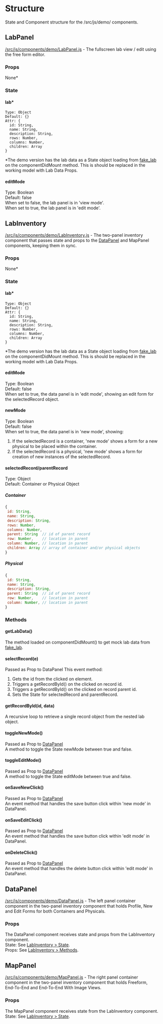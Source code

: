 # Structure
State and Component structure for the /src/js/demo/ components.  


## LabPanel
[/src/js/components/demo/LabPanel.js](https://github.com/biobricks/bionet-new/blob/master/src/js/components/demo/LabPanel.js) - The fullscreen lab view / edit using the free form editor.  

### Props
None*  

### State

#### lab*
```
Type: Object  
Default: {}  
Attr: {  
  id: String,  
  name: String,  
  description: String,
  rows: Number,  
  columns: Number,  
  children: Array
}  
```
*The demo version has the lab data as a State object loading from [fake_lab](https://github.com/biobricks/bionet-new/blob/master/src/js/fake_lab.js) on the componentDidMount method. This is should be replaced in the working model with Lab Data Props.  

#### editMode 
Type: Boolean  
Default: false  
When set to false, the lab panel is in 'view mode'.  
When set to true, the lab panel is in 'edit mode'.  

## LabInventory
[/src/js/components/demo/LabInventory.js](https://github.com/biobricks/bionet-new/blob/master/src/js/components/demo/LabInventory.js) - The two-panel inventory component that passes state and props to the [DataPanel](https://github.com/biobricks/bionet-new/blob/master/src/js/components/demo/DataPanel.js) and MapPanel components, keeping them in sync.  

### Props
None*

### State

#### lab*
```
Type: Object  
Default: {}  
Attr: {  
  id: String,  
  name: String,  
  description: String,
  rows: Number,  
  columns: Number,  
  children: Array
}  
```
*The demo version has the lab data as a State object loading from [fake_lab](https://github.com/biobricks/bionet-new/blob/master/src/js/fake_lab.js) on the componentDidMount method. This is should be replaced in the working model with Lab Data Props.  

#### editMode
Type: Boolean  
Default: false  
When set to true, the data panel is in 'edit mode', showing an edit form for the selectedRecord object.  

#### newMode
Type: Boolean  
Default: false  
When set to true, the data panel is in 'new mode', showing:  
1. If the selectedRecord is a container, 'new mode' shows a form for a new physical to be placed within the container.  
2. If the selectedRecord is a physical, 'new mode' shows a form for creation of new instances of the selectedRecord.  

#### selectedRecord/parentRecord
Type: Object  
Default: Container or Physical Object  

##### Container
```js
{
 id: String,
 name: String,
 description: String,
 rows: Number,
 columns: Number,
 parent: String  // id of parent record
 row: Number,    // location in parent
 column: Number, // location in parent
 children: Array // array of container and/or physical objects
}
```

##### Physical
```js
{
 id: String,
 name: String,
 description: String,
 parent: String  // id of parent record
 row: Number,    // location in parent
 column: Number, // location in parent
}
```

### Methods

#### getLabData()
The method loaded on componentDidMount() to get mock lab data from [fake_lab](https://github.com/biobricks/bionet-new/blob/master/src/js/fake_lab.js).  

#### selectRecord(e)
Passed as Prop to DataPanel
This event method:  
1. Gets the id from the clicked on element.  
2. Triggers a getRecordById() on the clicked on record id.  
3. Triggers a getRecordById() on the clicked on record parent id.  
4. Sets the State for selectedRecord and parentRecord.  

#### getRecordById(id, data)
A recursive loop to retrieve a single record object from the nested lab object.  

#### toggleNewMode()
Passed as Prop to [DataPanel](https://github.com/biobricks/bionet-new/blob/master/src/js/components/demo/DataPanel.js)  
A method to toggle the State newMode between true and false.  

#### toggleEditMode()
Passed as Prop to [DataPanel](https://github.com/biobricks/bionet-new/blob/master/src/js/components/demo/DataPanel.js)  
A method to toggle the State editMode between true and false.  

#### onSaveNewClick()
Passed as Prop to [DataPanel](https://github.com/biobricks/bionet-new/blob/master/src/js/components/demo/DataPanel.js)  
An event method that handles the save button click within 'new mode' in DataPanel.  

#### onSaveEditClick()
Passed as Prop to [DataPanel](https://github.com/biobricks/bionet-new/blob/master/src/js/components/demo/DataPanel.js)  
An event method that handles the save button click within 'edit mode' in DataPanel.  

#### onDeleteClick()
Passed as Prop to [DataPanel](https://github.com/biobricks/bionet-new/blob/master/src/js/components/demo/DataPanel.js)  
An event method that handles the delete button click within 'edit mode' in DataPanel.  


## DataPanel
[/src/js/components/demo/DataPanel.js](https://github.com/biobricks/bionet-new/blob/master/src/js/components/demo/DataPanel.js) - The left panel container component in the two-panel inventory component that holds Profile, New and Edit Forms for both Containers and Physicals.

### Props
The DataPanel component receives state and props from the LabInventory component.  
State: See [LabInventory > State](https://github.com/biobricks/bionet-new/blob/master/STRUCTURE.md#state-1).  
Props: See [LabInventory > Methods](https://github.com/biobricks/bionet-new/blob/master/STRUCTURE.md#methods).  


## MapPanel
[/src/js/components/demo/MapPanel.js](https://github.com/biobricks/bionet-new/blob/master/src/js/components/demo/MapPanel.js) - The right panel container component in the two-panel inventory component that holds Freeform, End-To-End and End-To-End With Image Views.  

### Props
The MapPanel component receives state from the LabInventory component.  
State: See [LabInventory > State](https://github.com/biobricks/bionet-new/blob/master/STRUCTURE.md#state-1).  






